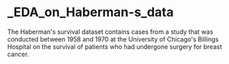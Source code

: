 # _EDA_on_Haberman-s_data
 The Haberman's survival dataset contains cases from a study that was conducted between 1958 and 1970 at the University of Chicago's Billings Hospital on the survival of patients who had undergone surgery for breast cancer.
